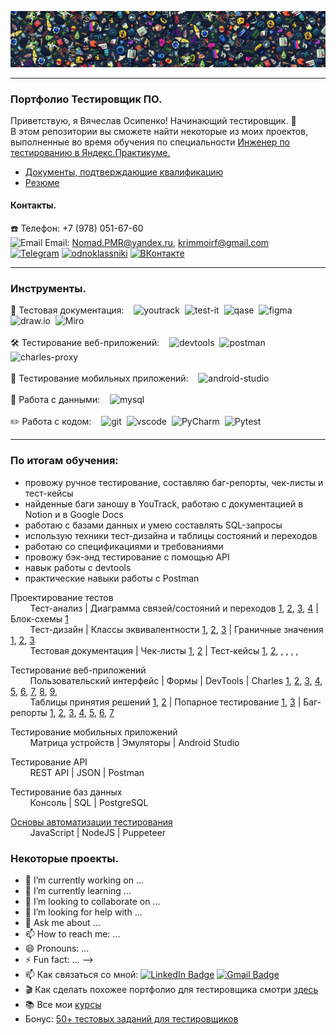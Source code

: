 ![Header](https://github.com/NomadPMR/QA-portfolio/blob/main/assets/123.jpg)

---
### Портфолио Тестировщик ПО.
Приветствую, я Вячеслав Осипенко! Начинающий тестировщик. 👋 <br>
В этом репозитории вы сможете найти некоторые из моих проектов, выполненные во время обучения по специальности [Инженер по тестированию в Яндекс.Практикуме.](https://practicum.yandex.ru/qa-engineer-plus/)
- [Документы, подтверждающие квалификацию](https://github.com/NomadPMR/QA-portfolio/blob/main/docs/Сertificate%20Osipenko.pdf)
- [Резюме](https://hh.ru/applicant/resumes/view?resume=b13bbe9aff09e7927c0039ed1f776d66786f54) 
#### Контакты.
☎️ Телефон: +7 (978) 051-67-60 <br>
<img src="https://github.com/user-attachments/assets/257b84cc-dd16-4c9b-bd86-adc032a9220d" title="Email" alt="Email" width="20" height="20"/> 
Email: Nomad.PMR@yandex.ru, krimmoirf@gmail.com <br>
[![Telegram](https://img.shields.io/badge/Telegram-000000?style=for-the-badge&logo=telegram&logoColor=27A0D9)](https://t.me/nomadpmr)
[![odnoklassniki](https://img.shields.io/badge/odnoklassniki-000000?style=for-the-badge&logo=odnoklassniki&logoColor=EE8208)](https://ok.ru/profile/519966843070)
[![ВКонтакте](https://img.shields.io/badge/ВКонтакте-000000?style=for-the-badge&logo=vk&logoColor=0077FF)](https://vk.com/id864701546)

---
### Инструменты.

<div>
  📁 Тестовая документация: &nbsp;&nbsp;
  <img src="https://upload.wikimedia.org/wikipedia/commons/thumb/8/8d/YouTrack_Icon.svg/1024px-YouTrack_Icon.svg.png?20200803082248" title="youtrack" alt="youtrack" width="30" height="30"/>&nbsp
  <img src="https://docs.testit.software/images/testit_logo_icon_blue.png" title="test-it" alt="test-it" width="30" height="30"/>&nbsp
  <img src="https://luna1.co/eb0187.png" title="qase" alt="qase" width="30" height="30"/>&nbsp
  <img src="https://cdn.jsdelivr.net/gh/devicons/devicon/icons/figma/figma-original.svg" title="figma" alt="figma" width="30" height="30"/>&nbsp
  <img src="https://upload.wikimedia.org/wikipedia/commons/thumb/3/3e/Diagrams.net_Logo.svg/512px-Diagrams.net_Logo.svg.png" title="draw.io" alt="draw.io" width="30" height="30"/>&nbsp
  <img src="https://freedomlab.io/wp-content/uploads/2021/12/miro-squarelogo-1585684801003.png" title="Miro" alt="Miro" width="30" height="30"/>&nbsp
</div> <br>

<div>
  🛠 Тестирование веб-приложений: &nbsp;&nbsp;
  <img src="https://d33wubrfki0l68.cloudfront.net/38b5c953a4667366685d55db55d057c86db1fc54/a0fdc/static/acae6b24d940347661ca901ea07f47c1/chrome-dev-logo-icon.png" title="devtools" alt="devtools" width="30" height="30"/>&nbsp
  <img src="https://seeklogo.com/images/P/postman-logo-0087CA0D15-seeklogo.com.png" title="postman" alt="postman" width="30" height="30"/>&nbsp
  <img src="https://cdn.icon-icons.com/icons2/3053/PNG/512/charles_proxy_macos_bigsur_icon_190302.png" title="charles-proxy" alt="charles-proxy" width="30" height="30"/>&nbsp
</div> <br>

<div>
  📱 Тестирование мобильных приложений: &nbsp;&nbsp;
  <img src="https://cdn.jsdelivr.net/gh/devicons/devicon/icons/androidstudio/androidstudio-original.svg" title="android-studio" alt="android-studio" width="30" height="30"/>&nbsp
</div> <br>

<div>
  💾 Работа с данными: &nbsp;&nbsp;
  <img src="https://cdn.jsdelivr.net/gh/devicons/devicon/icons/mysql/mysql-original.svg" title="mysql" alt="mysql" width="30" height="30"/>&nbsp
</div> <br>

<div>
  ✏️ Работа с кодом: &nbsp;&nbsp;
  <img src="https://cdn.jsdelivr.net/gh/devicons/devicon/icons/git/git-original.svg" title="git" alt="git" width="30" height="30"/>&nbsp
  <img src="https://cdn.jsdelivr.net/gh/devicons/devicon/icons/vscode/vscode-original.svg" title="vscode" alt="vscode" width="25" height="30"/>&nbsp
  <img src="https://upload.wikimedia.org/wikipedia/commons/1/1d/PyCharm_Icon.svg" title="PyCharm" alt="PyCharm" width="30" height="30"/>&nbsp
  <img src="https://upload.wikimedia.org/wikipedia/commons/b/ba/Pytest_logo.svg" title="Pytest" alt="Pytest" width="35" height="35"/>&nbsp
</div> 

---

### По итогам обучения: 
- провожу ручное тестирование, составляю баг-репорты, чек-листы и тест-кейсы
- найденные баги заношу в YouTrack, работаю с документацией в Notion и в Google Docs
- работаю с базами данных и умею составлять SQL-запросы
- использую техники тест-дизайна и таблицы состояний и переходов
- работаю со спецификациями и требованиями
- провожу бэк-энд тестирование с помощью API
- навык работы с devtools
- практические навыки работы с Postman

Проектирование тестов<br>
&nbsp;&nbsp;&nbsp;&nbsp;&nbsp;&nbsp;&nbsp;&nbsp;Тест-анализ | Диаграмма связей/состояний и переходов [1](https://drive.google.com/file/d/1z8z7kxS1GuRNy334RJhoGrrrGHG1MByg/view?usp=sharing), [2](https://drive.google.com/file/d/1pPnXJVebpkmoB3N4oaUlyNGHfCjklFdT/view?usp=sharing), [3](https://drive.google.com/file/d/1IaiMe8e7U9LU0CYI-CkIjJTe8dX_IYM3/view?usp=drive_link), [4](https://drive.google.com/file/d/1ZyUJ0kVkhwabwEfRXna7H0BwQ-rC3dmV/view?usp=sharing) | Блок-схемы [1](https://drive.google.com/file/d/1poytUNvHUimcVpnuABKJGI1lqbad0iMC/view?usp=drive_link) <br>
&nbsp;&nbsp;&nbsp;&nbsp;&nbsp;&nbsp;&nbsp;&nbsp;Тест-дизайн | Классы эквивалентности [1](https://docs.google.com/spreadsheets/d/1f4qf9j7325Bj4g8M66L7H1EHzh6FJcmfimICge-aV44/edit?usp=sharing), [2](https://docs.google.com/spreadsheets/d/1mmU-mt3QSpI8nwWsM_89XlouazsshEZiH9PoTxAstjE/edit?usp=sharing), [3](https://docs.google.com/spreadsheets/d/1mmU-mt3QSpI8nwWsM_89XlouazsshEZiH9PoTxAstjE/edit?usp=sharing) | Граничные значения [1](https://docs.google.com/spreadsheets/d/1f4qf9j7325Bj4g8M66L7H1EHzh6FJcmfimICge-aV44/edit?usp=sharing), [2](https://docs.google.com/spreadsheets/d/1mmU-mt3QSpI8nwWsM_89XlouazsshEZiH9PoTxAstjE/edit?usp=sharing), [3](https://docs.google.com/spreadsheets/d/1mmU-mt3QSpI8nwWsM_89XlouazsshEZiH9PoTxAstjE/edit?usp=sharing)<br>
&nbsp;&nbsp;&nbsp;&nbsp;&nbsp;&nbsp;&nbsp;&nbsp;Тестовая документация | Чек-листы [1](https://docs.google.com/spreadsheets/d/1f4qf9j7325Bj4g8M66L7H1EHzh6FJcmfimICge-aV44/edit?gid=635947971#gid=635947971), [2](https://docs.google.com/spreadsheets/d/1XBxbQHb96bYcp9C8N6FT_7oV-XS9cE3-tPd4DuG0_lQ/edit?gid=1626667734#gid=1626667734) | Тест-кейсы [1](https://app.qase.io/project/P7), [2](https://app.qase.io/project/P7B), [](https://tms.devexplab.ru/projects/drivers-license/testruns/8), [](https://tms.devexplab.ru/projects/slava4/testcases), [](https://tms.devexplab.ru/projects/drivers-license/testruns/5), [](https://tms.devexplab.ru/projects/chilly-onions-switch/testcases), [](https://tms.devexplab.ru/projects/shy-cougars-care/testcases)  

Тестирование веб-приложений<br>
&nbsp;&nbsp;&nbsp;&nbsp;&nbsp;&nbsp;&nbsp;&nbsp;Пользовательский интерфейс | Формы | DevTools | Charles [1](https://drive.google.com/file/d/1ay3cdOQXwfzTWyCwvFMb4keCtCvVd8Zn/view?usp=sharing), [2](https://drive.google.com/file/d/1iqisEoWZbKzZgbwh38Qukx-_GvB0fQVU/view?usp=sharing), [3](https://drive.google.com/file/d/1Hj1KaUZUTybEdz_7VDHJwzedxXq_zBSb/view?usp=sharing), [4](https://drive.google.com/file/d/1bdjdvc0-sZnzkCOFj-Ig_sV9HD9XFAIp/view?usp=sharing), [5](https://drive.google.com/file/d/1YJ5t_hq4yfsI1TUH45ijJhlUGhNF16Yy/view?usp=sharing), [6](https://drive.google.com/file/d/1ERjpVHaKKIXhlzjGZD8mz-1QwvUVY1Dg/view?usp=sharing), [7](https://drive.google.com/file/d/1DXNT4GeDwrTYHRBLZFduB43ssMZSPs6-/view?usp=sharing), [8](https://drive.google.com/file/d/11iY7XIm2NsR0JGTTyyiEh5bn58UPBGga/view?usp=sharing), [9](https://drive.google.com/file/d/1DyvnQGFQTuxvvzNE9YnutWyZODwC8R_o/view?usp=sharing), []() <br>
&nbsp;&nbsp;&nbsp;&nbsp;&nbsp;&nbsp;&nbsp;&nbsp;Таблицы принятия решений [1](https://docs.google.com/spreadsheets/d/1f4qf9j7325Bj4g8M66L7H1EHzh6FJcmfimICge-aV44/edit?gid=1869026872#gid=1869026872), [2](https://docs.google.com/spreadsheets/d/1XBxbQHb96bYcp9C8N6FT_7oV-XS9cE3-tPd4DuG0_lQ/edit?gid=436587480#gid=436587480) | Попарное тестирование [1](https://docs.google.com/spreadsheets/d/1XBxbQHb96bYcp9C8N6FT_7oV-XS9cE3-tPd4DuG0_lQ/edit?usp=sharing), [3](https://docs.google.com/spreadsheets/d/1XBxbQHb96bYcp9C8N6FT_7oV-XS9cE3-tPd4DuG0_lQ/edit?gid=269123900#gid=269123900) | Баг-репорты [1](https://nomad.youtrack.cloud/projects/f3f07a1a-b728-4344-b5ee-d4d6e2f9041b), [2](https://nomad.youtrack.cloud/projects/5dd5c314-1efd-4de1-af91-539fd36f8baa), [3](https://nomad.youtrack.cloud/projects/7a4df655-db15-41c1-bc4e-8fa491bff36e), [4](https://nomad.youtrack.cloud/projects/0-9), [5](https://nomad.youtrack.cloud/projects/0-4), [6](https://nomad.youtrack.cloud/projects/0-13), [7](https://nomad.youtrack.cloud/projects/0-14)

Тестирование мобильных приложений<br>
&nbsp;&nbsp;&nbsp;&nbsp;&nbsp;&nbsp;&nbsp;&nbsp;Матрица устройств | Эмуляторы | Android Studio

Тестирование API<br>
&nbsp;&nbsp;&nbsp;&nbsp;&nbsp;&nbsp;&nbsp;&nbsp;REST API | JSON | Postman

Тестирование баз данных<br>
&nbsp;&nbsp;&nbsp;&nbsp;&nbsp;&nbsp;&nbsp;&nbsp;Консоль | SQL | PostgreSQL

[Основы автоматизации тестирования](#test-automation)<br>
&nbsp;&nbsp;&nbsp;&nbsp;&nbsp;&nbsp;&nbsp;&nbsp;JavaScript | NodeJS | Puppeteer


### Некоторые проекты.




- 🔭 I’m currently working on ...
- 🌱 I’m currently learning ...
- 👯 I’m looking to collaborate on ...
- 🤔 I’m looking for help with ...
- 💬 Ask me about ...
- 📫 How to reach me: ...
- 😄 Pronouns: ...
- ⚡ Fun fact: ...
-->
- 📫 Как связаться со мной: [![LinkedIn Badge](https://img.shields.io/badge/-@artsiomrusau-blue?style=flat&logo=LinkedIn&logoColor=white)](https://www.linkedin.com/in/artsiomrusau/) [![Gmail Badge](https://img.shields.io/badge/-Gmail-red?style=flat&logo=Gmail&logoColor=white)](mailto:qa.rusau@gmail.com)
- 🎬 Как сделать похожее портфолио для тестировщика смотри [здесь](https://www.youtube.com/watch?v=ORSti2aYnEE)
- 📚 Все мои [курсы](https://rusau.net/courses)
- Бонус: [50+ тестовых заданий для тестировщиков](https://github.com/artichokeee/test-assignments)
